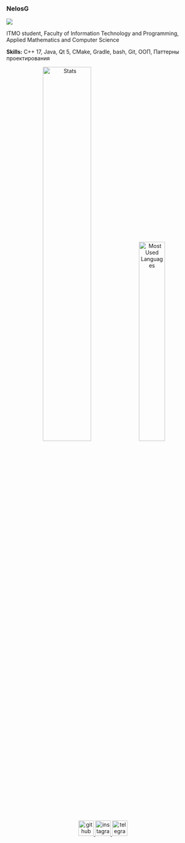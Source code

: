 ### NelosG
 ![](https://visitor-badge.glitch.me/badge?page_id=NelosG.NelosG) 


ITMO student, Faculty of Information Technology and Programming, Applied Mathematics and Computer Science

**Skills:** C++ 17, Java, Qt 5, CMake, Gradle, bash, Git, ООП, Паттерны проектирования

<div align="center" >
  <img width="50%" src="https://github-readme-stats.vercel.app/api?username=NelosG&show_icons=true&count_private=true&theme=tokyonight"  alt="Stats"/>
  <img width="36.5%" src="https://github-readme-stats.vercel.app/api/top-langs/?username=NelosG&layout=compact&theme=tokyonight&langs_count=8"  alt="Most Used Languages"/>
</div>

<span class='Spacer_because_styles_does_not_work_on_github'></span>

<div align="center" style='margin: 10px;'>
  <a href='https://github.com/NelosG'> 
    <img src='https://cdn.jsdelivr.net/npm/simple-icons@3.0.1/icons/github.svg' alt='github' height='40'>
  </a>
  <a href='https://www.instagram.com/nelos.g/'> 
    <img src='https://cdn.jsdelivr.net/npm/simple-icons@3.0.1/icons/instagram.svg' alt='instagram' height='40'>
  </a>
  <a href='https://t.me/NelosG'> 
    <img src='https://cdn.jsdelivr.net/npm/simple-icons@3.0.1/icons/telegram.svg' alt='telegram' height='40'> 
  </a>
</div>
  
